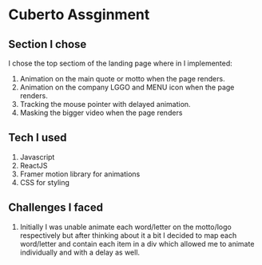 # Cuberto Assginment

## Section I chose
I chose the top sectiom of the landing page where in I implemented:
1. Animation on the main quote or motto when the page renders.
2. Animation on the company LGGO and MENU icon when the page renders.
3. Tracking the mouse pointer with delayed animation.
4. Masking the bigger video when the page renders

## Tech I used
1. Javascript
2. ReactJS
3. Framer motion library for animations
4. CSS for styling

## Challenges I faced
1. Initially I was unable animate each word/letter on the motto/logo respectively but after thinking about it a bit I decided to map each word/letter and contain each item in a div which allowed me to animate individually and with a delay as well.


